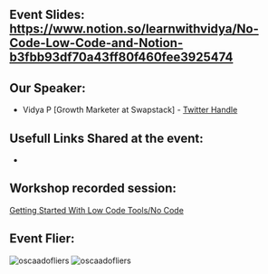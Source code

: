 ## Event Slides: https://www.notion.so/learnwithvidya/No-Code-Low-Code-and-Notion-b3fbb93df70a43ff80f460fee3925474

## Our Speaker:

 - Vidya P [Growth Marketer at Swapstack] - [Twitter Handle](https://twitter.com/learnwithvidya)

## Usefull Links Shared at the event:

- 

## Workshop recorded session:

[Getting Started With Low Code Tools/No Code](https://youtu.be/y7RbQz8R_Tg)

## Event Flier: 

![oscaadofliers](https://user-images.githubusercontent.com/37118134/169680896-8bd72e24-7d19-4505-b979-93400618ee8a.jpg)
![oscaadofliers](https://user-images.githubusercontent.com/37118134/169680897-b3096973-4e90-4eb5-a2dc-65243e6cb787.jpg)

